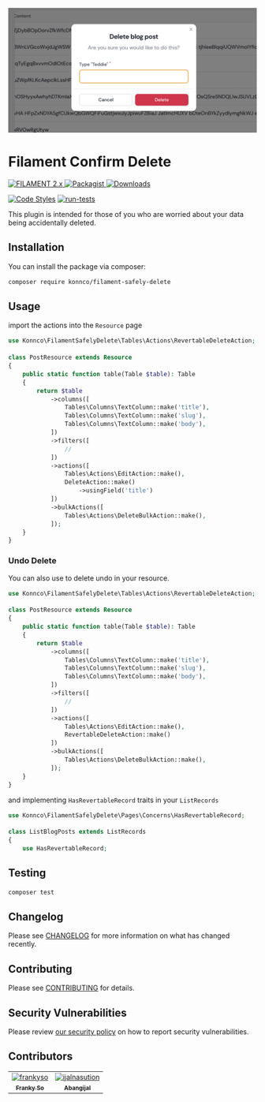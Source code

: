 ![Screenshot of Login](./art/screenshot.png)

# Filament Confirm Delete

<a href="https://filamentadmin.com/docs/2.x/admin/installation">
    <img alt="FILAMENT 2.x" src="https://img.shields.io/badge/FILAMENT-2.x-EBB304">
</a>
<a href="https://packagist.org/packages/konnco/filament-safely-delete">
    <img alt="Packagist" src="https://img.shields.io/packagist/v/konnco/filament-safely-delete.svg?logo=packagist">
</a>
<a href="https://packagist.org/packages/konnco/filament-safely-delete">
    <img alt="Downloads" src="https://img.shields.io/packagist/dt/konnco/filament-safely-delete.svg" >
</a>

[![Code Styles](https://github.com/konnco/filament-safely-delete/actions/workflows/php-cs-fixer.yml/badge.svg)](https://github.com/konnco/filament-safely-delete/actions/workflows/php-cs-fixer.yml)
[![run-tests](https://github.com/konnco/filament-safely-delete/actions/workflows/run-tests.yml/badge.svg)](https://github.com/konnco/filament-safely-delete/actions/workflows/run-tests.yml)

This plugin is intended for those of you who are worried about your data being accidentally deleted.

## Installation

You can install the package via composer:

```bash
composer require konnco/filament-safely-delete
```

## Usage

import the actions into the `Resource` page

```php
use Konnco\FilamentSafelyDelete\Tables\Actions\RevertableDeleteAction;

class PostResource extends Resource
{
    public static function table(Table $table): Table
    {
        return $table
            ->columns([
                Tables\Columns\TextColumn::make('title'),
                Tables\Columns\TextColumn::make('slug'),
                Tables\Columns\TextColumn::make('body'),
            ])
            ->filters([
                //
            ])
            ->actions([
                Tables\Actions\EditAction::make(),
                DeleteAction::make()
                    ->usingField('title')
            ])
            ->bulkActions([
                Tables\Actions\DeleteBulkAction::make(),
            ]);
    }
}
```

### Undo Delete
You can also use to delete undo in your resource.

```php
use Konnco\FilamentSafelyDelete\Tables\Actions\RevertableDeleteAction;

class PostResource extends Resource
{
    public static function table(Table $table): Table
    {
        return $table
            ->columns([
                Tables\Columns\TextColumn::make('title'),
                Tables\Columns\TextColumn::make('slug'),
                Tables\Columns\TextColumn::make('body'),
            ])
            ->filters([
                //
            ])
            ->actions([
                Tables\Actions\EditAction::make(),
                RevertableDeleteAction::make()
            ])
            ->bulkActions([
                Tables\Actions\DeleteBulkAction::make(),
            ]);
    }
}
```

and implementing `HasRevertableRecord` traits in your `ListRecords`
```php
use Konnco\FilamentSafelyDelete\Pages\Concerns\HasRevertableRecord;

class ListBlogPosts extends ListRecords
{
    use HasRevertableRecord;
```


## Testing

```bash
composer test
```

## Changelog

Please see [CHANGELOG](CHANGELOG.md) for more information on what has changed recently.

## Contributing

Please see [CONTRIBUTING](https://github.com/konnco/.github/blob/main/CONTRIBUTING.md) for details.

## Security Vulnerabilities

Please review [our security policy](../../security/policy) on how to report security vulnerabilities.

## Contributors

<!-- readme: contributors -start -->
<table>
<tr>
    <td align="center">
        <a href="https://github.com/frankyso">
            <img src="https://avatars.githubusercontent.com/u/5705520?v=4" width="100;" alt="frankyso"/>
            <br />
            <sub><b>Franky So</b></sub>
        </a>
    </td>
    <td align="center">
        <a href="https://github.com/ijalnasution">
            <img src="https://avatars.githubusercontent.com/u/17308059?v=4" width="100;" alt="ijalnasution"/>
            <br />
            <sub><b>Abangijal</b></sub>
        </a>
    </td></tr>
</table>
<!-- readme: contributors -end -->
